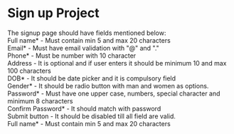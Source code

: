 # Sign up Project

The signup page should have fields mentioned below: <br>
Full name* - Must contain min 5 and max 20 characters  <br>
Email* - Must have email validation with "@" and "."   <br>
Phone* - Must be number with 10 character   <br>
Address - It is optional and if user enters it should be minimum 10 and max 100 characters  <br>
DOB* - It should be date picker and it is compulsory field   <br>
Gender* - It should be radio button with  man and women as options.  <br>
Password* - Must have one upper case, numbers, special character and minimum 8 characters  <br>
Confirm Password* - It should match with password   <br>
Submit button - It should be disabled till all field are valid.   <br>
Full name* - Must contain min 5 and max 20 characters  <br>
